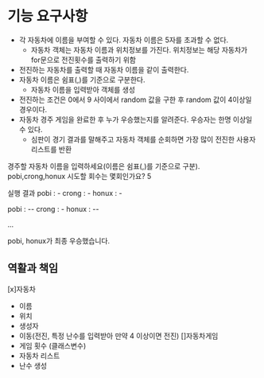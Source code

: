 # 기능 요구사항
- 각 자동차에 이름을 부여할 수 있다. 자동차 이름은 5자를 초과할 수 없다.
    - 자동차 객체는 자동차 이름과 위치정보를 가진다. 위치정보는 해당 자동차가 for문으로 전진횟수를 출력하기 위함
- 전진하는 자동차를 출력할 때 자동차 이름을 같이 출력한다.
- 자동차 이름은 쉼표(,)를 기준으로 구분한다.
    - 자동차 이름을 입력받아 객체를 생성
- 전진하는 조건은 0에서 9 사이에서 random 값을 구한 후 random 값이 4이상일 경우이다.
- 자동차 경주 게임을 완료한 후 누가 우승했는지를 알려준다. 우승자는 한명 이상일 수 있다.
    - 심판이 경기 결과를 말해주고 자동차 객체를 순회하면 가장 많이 전진한 사용자 리스트를 반환



경주할 자동차 이름을 입력하세요(이름은 쉼표(,)를 기준으로 구분).
pobi,crong,honux
시도할 회수는 몇회인가요?
5

실행 결과
pobi : -
crong : -
honux : -

pobi : --
crong : -
honux : --

...

pobi, honux가 최종 우승했습니다.

## 역활과 책임
[x]자동차
- 이름
- 위치
- 생성자
- 이동(전진, 특정 난수를 입력받아 만약 4 이상이면 전진)
[]자동차게임
- 게임 횟수 (클래스변수)
- 자동차 리스트
- 난수 생성
